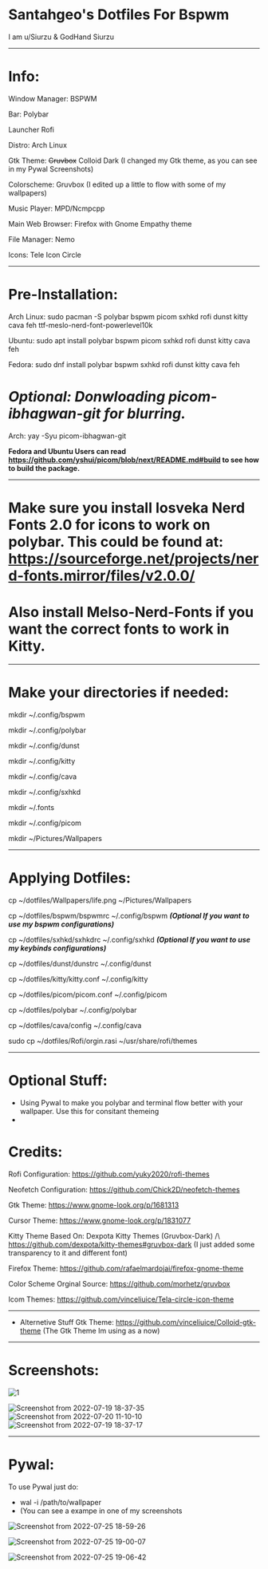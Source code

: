 # Santahgeo's Dotfiles For Bspwm
I am u/Siurzu & GodHand Siurzu
_________________________________________________________________________________________________________________________________________________________

# Info:

Window Manager: BSPWM

Bar: Polybar

Launcher Rofi

Distro: Arch Linux

Gtk Theme: ~~Gruvbox~~ Colloid Dark (I changed my Gtk theme, as you can see in my Pywal Screenshots)

Colorscheme: Gruvbox (I edited up a little to flow with some of my wallpapers)

Music Player: MPD/Ncmpcpp

Main Web Browser: Firefox with Gnome Empathy theme

File Manager: Nemo

Icons: Tele Icon Circle

_________________________________________________________________________________________________________________________________________________________

# Pre-Installation:

Arch Linux: sudo pacman -S polybar bspwm picom sxhkd rofi dunst kitty cava feh ttf-meslo-nerd-font-powerlevel10k

Ubuntu: sudo apt install polybar bspwm picom sxhkd rofi dunst kitty cava feh

Fedora: sudo dnf install polybar bspwm sxhkd rofi dunst kitty cava feh 

# ***Optional: Donwloading picom-ibhagwan-git for blurring.***

Arch: yay -Syu picom-ibhagwan-git

**Fedora and Ubuntu Users can read https://github.com/yshui/picom/blob/next/README.md#build to see how to build the package.**

_________________________________________________________________________________________________________________________________________________________
# Make sure you install Iosveka Nerd Fonts 2.0 for icons to work on polybar. This could be found at: https://sourceforge.net/projects/nerd-fonts.mirror/files/v2.0.0/
# Also install Melso-Nerd-Fonts if you want the correct fonts to work in Kitty.
_________________________________________________________________________________________________________________________________________________________
# Make your directories if needed:

mkdir ~/.config/bspwm

mkdir ~/.config/polybar

mkdir ~/.config/dunst

mkdir ~/.config/kitty

mkdir ~/.config/cava

mkdir ~/.config/sxhkd

mkdir ~/.fonts

mkdir ~/.config/picom

mkdir ~/Pictures/Wallpapers
________________________________________________________________________________________________________________________________________________________

# Applying Dotfiles:

cp ~/dotfiles/Wallpapers/life.png ~/Pictures/Wallpapers

cp ~/dotfiles/bspwm/bspwmrc ~/.config/bspwm ***(Optional If you want to use my bspwm configurations)*** 

cp ~/dotfiles/sxhkd/sxhkdrc ~/.config/sxhkd ***(Optional If you want to use my keybinds configurations)*** 

cp ~/dotfiles/dunst/dunstrc ~/.config/dunst

cp ~/dotfiles/kitty/kitty.conf ~/.config/kitty

cp ~/dotfiles/picom/picom.conf ~/.config/picom

cp ~/dotfiles/polybar ~/.config/polybar

cp ~/dotfiles/cava/config ~/.config/cava


sudo cp ~/dotfiles/Rofi/orgin.rasi ~/usr/share/rofi/themes

________________________________________________________________________________________________________________________________________________________

# Optional Stuff:
- Using Pywal to make you polybar and terminal flow better with your wallpaper. Use this for consitant themeing
- 
# Credits:

Rofi Configuration: https://github.com/yuky2020/rofi-themes

Neofetch Configuration: https://github.com/Chick2D/neofetch-themes

Gtk Theme: https://www.gnome-look.org/p/1681313

Cursor Theme: https://www.gnome-look.org/p/1831077

Kitty Theme Based On: Dexpota Kitty Themes (Gruvbox-Dark) /\ https://github.com/dexpota/kitty-themes#gruvbox-dark
(I just added some transparency to it and different font)

Firefox Theme: https://github.com/rafaelmardojai/firefox-gnome-theme

Color Scheme Orginal Source: https://github.com/morhetz/gruvbox

Icom Themes: https://github.com/vinceliuice/Tela-circle-icon-theme
_________________________________________________________________________________________________________________________________________________________
- Alternetive Stuff
Gtk Theme: https://github.com/vinceliuice/Colloid-gtk-theme (The Gtk Theme Im using as a now) 

_________________________________________________________________________________________________________________________________________________________

# Screenshots:
![1](https://user-images.githubusercontent.com/109631397/180031227-edc16dc9-f647-4bda-8feb-df85ade3edab.png)

![Screenshot from 2022-07-19 18-37-35](https://user-images.githubusercontent.com/109631397/179865883-8fca5407-0f73-42e0-ac8f-09b1c731fdfc.png)
![Screenshot from 2022-07-20 11-10-10](https://user-images.githubusercontent.com/109631397/180031250-c79aaf3b-b602-4c4f-aa37-7ee9567ea1e5.png)
![Screenshot from 2022-07-19 18-37-17](https://user-images.githubusercontent.com/109631397/180031302-fe6f59ea-9fb7-4d6e-a5ba-976de2dd3d52.png)
________________________________________________________________________________________________________________________________________________________

# Pywal:

To use Pywal just do: 
- wal -i /path/to/wallpaper 
- (You can see a exampe in one of my screenshots

![Screenshot from 2022-07-25 18-59-26](https://user-images.githubusercontent.com/109631397/180895056-da05f0d1-e3e1-4297-9060-cb68ac6fd4f9.png)

![Screenshot from 2022-07-25 19-00-07](https://user-images.githubusercontent.com/109631397/180895069-1c2601af-72db-43f8-978d-3c2a03663fdd.png)

![Screenshot from 2022-07-25 19-06-42](https://user-images.githubusercontent.com/109631397/180895232-02f798a8-9818-4e70-98b3-bfbbfcc0bcfc.png)




